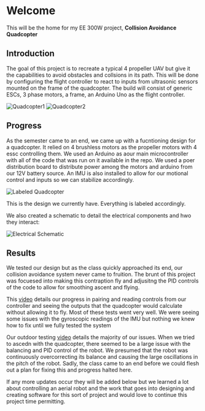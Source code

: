 # Welcome

This will be the home for my EE 300W project, **Collision Avoidance Quadcopter**

## Introduction

The goal of this project is to recreate a typical 4 propeller UAV but give it the capabilities to avoid obstacles and collsions in its path. This will be done by configuring the flight controller to react to inputs from ultrasonic sensors mounted on the frame of the quadcopter. The build will consist of generic ESCs, 3 phase motors, a frame, an Arduino Uno as the flight controller.

![Quadcopter1](https://github.com/sameerkhan7/Collision-Avoidance-Quadcopter/blob/main/quadcopter1.jpg)
![Quadcopter2](https://github.com/sameerkhan7/Collision-Avoidance-Quadcopter/blob/main/quadcopter2.jpg)

## Progress

As the semester came to an end, we came up with a fucntioning design for a quadcopter. It relied on 4 brushless motors as the propeller motors with 4 essc controlling them. We used an Arduino as aour main microcontroller with all of the code that was run on it available in the repo. We used a poer distribution board to distribute power among the motors and arduino from our 12V battery source. An IMU is also installed to allow for our motional control and inputs so we can stabilize accordingly.   

![Labeled Quadcopter](https://github.com/sameerkhan7/Collision-Avoidance-Quadcopter/blob/main/quadcopterLabeled.png)

This is the design we currently have. Everything is labeled accordingly.

We also created a schematic to detail the electrical components and hwo they interact:

![Electrical Schematic](https://github.com/sameerkhan7/Collision-Avoidance-Quadcopter/blob/main/quadcopterSchematic.png)


## Results

We tested our design but as the class quickly approached its end, our collision avoidance system never came to fruition. The brunt of this project was focuesed into making this contraption fly and adjusitng the PID controls of the code to allow for smoothing ascent and flying.

This [video](https://www.youtube.com/watch?v=0BLUjkkE03M&t=1s&ab_channel=SameerKhan) details our progress in pairing and reading controls from our controller and seeing the outputs that the quadcopter would calculate without allowing it to fly. Most of these tests went very well. We were seeing some issues with the gyroscopic readings of the IMU but nothing we knew how to fix until we fully tested the system

Our outdoor testing [video](https://www.youtube.com/watch?v=fZN6v_t0DUQ&ab_channel=SameerKhan) details the majority of our issues. When we tried to ascedn with the quadcopter, there seemed to be a large issue with the balancing and PID control of the robot. We presumed that the robot was continuously overcorrecting its balance and causing the large oscillations in the pitch of the robot. Sadly, the class came to an end before we could flesh out a plan for fixing this and progress halted here. 

If any more updates occur they will be added below but we learned a lot about controlling an aerial robot and the work that goes into designing and creating software for this sort of project and would love to continue this project time permitting.

